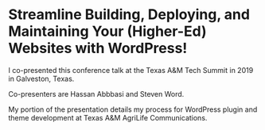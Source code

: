 # Streamline Building, Deploying, and Maintaining Your (Higher-Ed) Websites with WordPress!

I co-presented this conference talk at the Texas A&M Tech Summit in 2019 in Galveston, Texas.

Co-presenters are Hassan Abbbasi and Steven Word.

My portion of the presentation details my process for WordPress plugin and theme development at Texas A&M AgriLife Communications.
